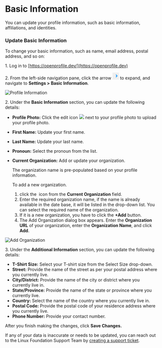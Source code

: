 # Basic Information

You can update your profile information, such as basic information, affiliations, and identities.

### Update Basic Information

To change your basic information, such as name, email address, postal address, and so on:

1\. Log in to [https://openprofile.dev/](https://openprofile.dev)

2\. From the left-side navigation pane, click the arrow <img src="../../../.gitbook/assets/image.png" alt="" data-size="original"> to expand, and navigate to **Settings > Basic Information**.

![Profile Information](../../../.gitbook/assets/2023-09-14\_21h02\_34.gif)

2\. Under the **Basic Information** section, you can update the following details:

* **Profile Photo:** Click the edit icon ![](../../../.gitbook/assets/Edit\_Icon.png) next to your profile photo to upload your profile photo.
* **First Name:** Update your first name.
* **Last Name:** Update your last name.
* **Pronoun:** Select the pronoun from the list.
*   **Current Organization:** Add or update your organization.

    The organization name is pre-populated based on your profile information.

    To add a new organization.

    1. click the <img src="../../../.gitbook/assets/Cross.png" alt="" data-size="line"> icon from the **Current Organization** field.
    2. Enter the required organization name, if the name is already available in the date base, it will be listed in the drop-down list. You can select the required name of the organization.
    3. If it is a new organization, you have to click the **+Add** button.
    4. The Add Organization dialog box appears. Enter the **Organization URL** of your organization, enter the **Organization Name**, and click **Add**.

![Add Organization](<../../../.gitbook/assets/Add Organization.gif>)

3\. Under the **Additional Information** section, you can update the following details:

* **T-Shirt Size:** Select your T-shirt size from the Select Size drop-down.
* **Street:** Provide the name of the street as per your postal address where you currently live.
* **City/District:** Provide the name of the city or district where you currently live in.
* **State/Province:** Provide the name of the state or province where you currently live.
* **Country:** Select the name of the country where you currently live in.
* **Postal Code:** Provide the postal code of your residence address where you currently live.
* **Phone Number:** Provide your contact number.

After you finish making the changes, click **Save Changes.**

If any of your data is inaccurate or needs to be updated, you can reach out to the Linux Foundation Support Team by [creating a support ticket](https://jira.linuxfoundation.org/plugins/servlet/theme/portal/4/create/255).
